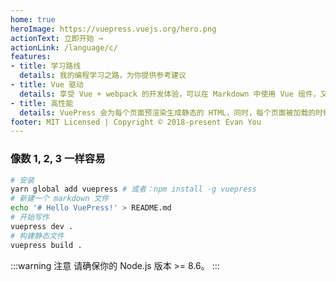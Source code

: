 ```yaml
---
home: true
heroImage: https://vuepress.vuejs.org/hero.png
actionText: 立即开始 →
actionLink: /language/c/
features:
- title: 学习路线
  details: 我的编程学习之路，为你提供参考建议
- title: Vue 驱动
  details: 享受 Vue + webpack 的开发体验，可以在 Markdown 中使用 Vue 组件，又可以使用 Vue 来开发自定义主题。
- title: 高性能
  details: VuePress 会为每个页面预渲染生成静态的 HTML，同时，每个页面被加载的时候，将作为 SPA 运行。
footer: MIT Licensed | Copyright © 2018-present Evan You
---
```


### 像数 1, 2, 3 一样容易

``` bash
# 安装
yarn global add vuepress # 或者：npm install -g vuepress
# 新建一个 markdown 文件
echo '# Hello VuePress!' > README.md
# 开始写作
vuepress dev .
# 构建静态文件
vuepress build .
```

:::warning 注意
请确保你的 Node.js 版本 >= 8.6。
:::
